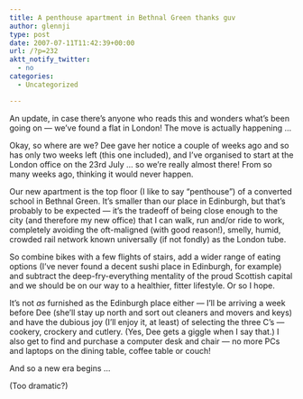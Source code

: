 ```yaml
---
title: A penthouse apartment in Bethnal Green thanks guv
author: glennji
type: post
date: 2007-07-11T11:42:39+00:00
url: /?p=232
aktt_notify_twitter:
  - no
categories:
  - Uncategorized

---
```

An update, in case there&#8217;s anyone who reads this and wonders what&#8217;s been going on &#8212; we&#8217;ve found a flat in London! The move is actually happening &#8230;
  
Okay, so where are we? Dee gave her notice a couple of weeks ago and so has only two weeks left (this one included), and I&#8217;ve organised to start at the London office on the 23rd July &#8230; so we&#8217;re really almost there! From so many weeks ago, thinking it would never happen.
  
Our new apartment is the top floor (I like to say &#8220;penthouse&#8221;) of a converted school in Bethnal Green. It&#8217;s smaller than our place in Edinburgh, but that&#8217;s probably to be expected &#8212; it&#8217;s the tradeoff of being close enough to the city (and therefore my new office) that I can walk, run and/or ride to work, completely avoiding the oft-maligned (with good reason!), smelly, humid, crowded rail network known universally (if not fondly) as the London tube.
  
So combine bikes with a few flights of stairs, add a wider range of eating options (I&#8217;ve never found a decent sushi place in Edinburgh, for example) and subtract the deep-fry-everything mentality of the proud Scottish capital and we should be on our way to a healthier, fitter lifestyle. Or so I hope.
  
It&#8217;s not _as_ furnished as the Edinburgh place either &#8212; I&#8217;ll be arriving a week before Dee (she&#8217;ll stay up north and sort out cleaners and movers and keys) and have the dubious joy (I&#8217;ll enjoy it, at least) of selecting the three C&#8217;s &#8212; cookery, crockery and cutlery. (Yes, Dee gets a giggle when I say that.) I also get to find and purchase a computer desk and chair &#8212; no more PCs and laptops on the dining table, coffee table or couch!
  
And so a new era begins &#8230;
  
(Too dramatic?)
